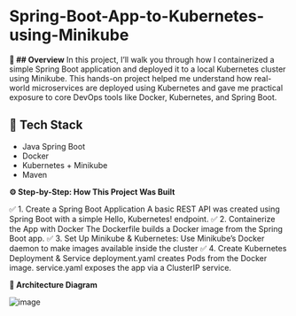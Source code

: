 # Spring-Boot-App-to-Kubernetes-using-Minikube

**🌟 ## Overview**
In this project, I’ll walk you through how I containerized a simple Spring Boot application and deployed it to a local Kubernetes cluster using Minikube. This hands-on project helped me understand how real-world microservices are deployed using Kubernetes and gave me practical exposure to core DevOps tools like Docker, Kubernetes, and Spring Boot.

## 🧱 Tech Stack

- Java Spring Boot
- Docker
- Kubernetes + Minikube
- Maven

**⚙️ Step-by-Step: How This Project Was Built**

✅ 1. Create a Spring Boot Application
A basic REST API was created using Spring Boot with a simple Hello, Kubernetes! endpoint.
✅ 2. Containerize the App with Docker
The Dockerfile builds a Docker image from the Spring Boot app.
✅ 3. Set Up Minikube & Kubernetes:
Use Minikube’s Docker daemon to make images available inside the cluster
✅ 4. Create Kubernetes Deployment & Service
deployment.yaml creates Pods from the Docker image.
service.yaml exposes the app via a ClusterIP service.

**🧱 Architecture Diagram**

![image](https://github.com/user-attachments/assets/8c32dd88-2269-4784-ae6c-f8d75dda4f8d)




